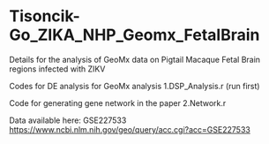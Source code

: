 # Tisoncik-Go_ZIKA_NHP_Geomx_FetalBrain
Details for the analysis of GeoMx data on Pigtail Macaque Fetal Brain regions infected with ZIKV

Codes for DE analysis for GeoMx analysis 1.DSP_Analysis.r (run first)

Code for generating gene network in the paper 2.Network.r

Data available here: GSE227533 https://www.ncbi.nlm.nih.gov/geo/query/acc.cgi?acc=GSE227533

